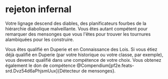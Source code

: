 # rejeton infernal

<p>Votre lignage descend des diables, des planificateurs fourbes de la hiérarchie diabolique malveillante. Vous êtes autant compétent pour remarquer des mensonges que vous l'êtes pour trouver les tournures alambiquées pour les construire.</p>
<p>Vous êtes qualifié en Duperie et en Connaissance des Lois. Si vous étiez déjà qualifié en Duperie (par votre historique ou votre classe, par exemple), vous devenez qualifié dans une compétence de votre choix. Vous obtenez également le don de compétence @Compendium[pf2e.feats-srd.Dvz54d6aPhjsmUux]{Détecteur de mensonges}.</p>